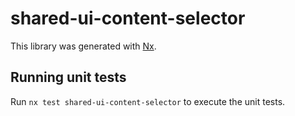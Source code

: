 # shared-ui-content-selector

This library was generated with [Nx](https://nx.dev).

## Running unit tests

Run `nx test shared-ui-content-selector` to execute the unit tests.
